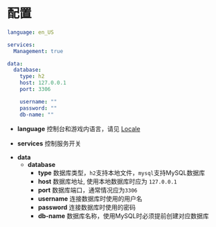 # 配置

```yaml
language: en_US

services:
  Management: true

data:
  database:
    type: h2
    host: 127.0.0.1
    port: 3306

    username: ""
    password: ""
    db-name: ""
```

<!-- Misc -->
* **language** 控制台和游戏内语言，请见 [Locale](Locale.md)

<!-- Services -->
* **services** 控制服务开关

<!-- Data -->
* **data**
    * **database**
        * **type** 数据库类型，`h2`支持本地文件，`mysql`支持MySQL数据库
        * **host** 数据库地址, 使用本地数据库时应为 ```127.0.0.1```
        * **port** 数据库端口，通常情况应为```3306```
        * **username** 连接数据库时使用的用户名
        * **password** 连接数据库时使用的密码
        * **db-name** 数据库名称，使用MySQL时必须提前创建对应数据库
